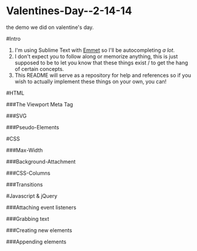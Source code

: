 Valentines-Day--2-14-14
=======================

the demo we did on valentine's day.

#Intro

1. I'm using Sublime Text with [Emmet](http://emmet.io) so I'll be autocompleting *a lot*.
2. I don't expect you to follow along or memorize anything, this is just supposed to be to let you know that these things exist / to get the hang of certain concepts.
3. This README will serve as a repository for help and references so if you wish to actually implement these things on your own, you can!

#HTML

###The Viewport Meta Tag

###SVG

###Pseudo-Elements

#CSS

###Max-Width

###Background-Attachment

###CSS-Columns

###Transitions

#Javascript & jQuery

###Attaching event listeners

###Grabbing text

###Creating new elements

###Appending elements